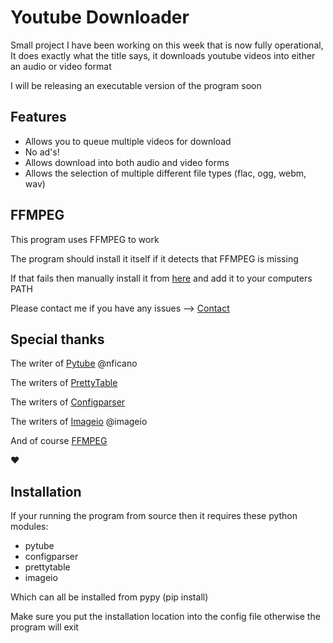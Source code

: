 # Youtube Downloader

Small project I have been working on this week that is now fully operational, It does exactly what the title
says, it downloads youtube videos into either an audio or video format

I will be releasing an executable version of the program soon 

## Features

* Allows you to queue multiple videos for download
* No ad's!
* Allows download into both audio and video forms
* Allows the selection of multiple different file types (flac, ogg, webm, wav)

## FFMPEG

This program uses FFMPEG to work

The program should install it itself if it detects that FFMPEG is missing

If that fails then manually install it from [here](https://ffmpeg.zeranoe.com/builds/) and add it to your 
computers PATH

Please contact me if you have any issues --> [Contact](http://merhlim.me/)

## Special thanks

The writer of [Pytube](https://pypi.org/project/pytube/) @nficano

The writers of [PrettyTable](https://pypi.org/project/PrettyTable/) 

The writers of [Configparser](https://pypi.org/project/configparser/)

The writers of [Imageio](https://pypi.org/project/imageio/) @imageio

And of course [FFMPEG](https://ffmpeg.zeranoe.com/builds/)

:heart:

## Installation

If your running the program from source then it requires these python modules:
* pytube
* configparser
* prettytable
* imageio

Which can all be installed from pypy (pip install)

Make sure you put the installation location into the config file otherwise the program will exit
